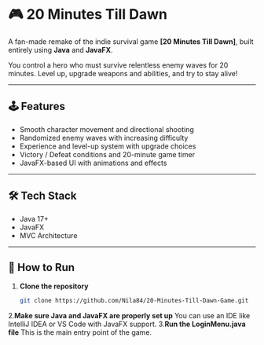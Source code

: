 # 🎮 20 Minutes Till Dawn

A fan-made remake of the indie survival game **[20 Minutes Till Dawn]**, built entirely using **Java** and **JavaFX**.

You control a hero who must survive relentless enemy waves for 20 minutes. Level up, upgrade weapons and abilities, and try to stay alive!

---

## 🕹️ Features

- Smooth character movement and directional shooting  
- Randomized enemy waves with increasing difficulty  
- Experience and level-up system with upgrade choices  
- Victory / Defeat conditions and 20-minute game timer  
- JavaFX-based UI with animations and effects

---

## 🛠️ Tech Stack

- Java 17+  
- JavaFX   
- MVC Architecture

---

## 🚀 How to Run

1. **Clone the repository**
   ```bash
   git clone https://github.com/Nila84/20-Minutes-Till-Dawn-Game.git
2.**Make sure Java and JavaFX are properly set up**
You can use an IDE like IntelliJ IDEA or VS Code with JavaFX support.
3.**Run the LoginMenu.java file**
This is the main entry point of the game.
